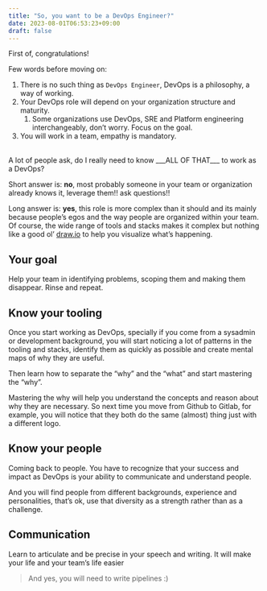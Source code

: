 ```yaml
---
title: "So, you want to be a DevOps Engineer?"
date: 2023-08-01T06:53:23+09:00
draft: false
---
```


First of, congratulations!

Few words before moving on:

1. There is no such thing as `DevOps Engineer`, DevOps is a philosophy, a way of working.
2. Your DevOps role will depend on your organization structure and maturity.
    1. Some organizations use DevOps, SRE and Platform engineering interchangeably, don’t worry. Focus on the goal.
3. You will work in a team, empathy is mandatory.

</br>
A lot of people ask, do I really need to know ___ALL OF THAT___ to work as a DevOps?

Short answer is: **no**, most probably someone in your team or organization already knows it, leverage them!! ask questions!!

Long answer is: **yes**, this role is more complex than it should and its mainly because people’s egos and the way people are organized within your team. Of course, the wide range of tools and stacks makes it complex but nothing like a good ol’ [draw.io](http://draw.io) to help you visualize what’s happening.

## Your goal

Help your team in identifying problems, scoping them and making them disappear. Rinse and repeat.

## Know your tooling

Once you start working as DevOps, specially if you come from a sysadmin or development background, you will start noticing a lot of patterns in the tooling and stacks, identify them as quickly as possible and create mental maps of why they are useful.

Then learn how to separate the “why” and the “what” and start mastering the “why”.

Mastering the why will help you understand the concepts and reason about why they are necessary. So next time you move from Github to Gitlab, for example, you will notice that they both do the same (almost) thing just with a different logo.

## Know your people

Coming back to people. You have to recognize that your success and impact as DevOps is your ability to communicate and understand people.

And you will find people from different backgrounds, experience and personalities, that’s ok, use that diversity as a strength rather than as a challenge.

## Communication

Learn to articulate and be precise in your speech and writing. It will make your life and your team’s life easier

> And yes, you will need to write pipelines :)